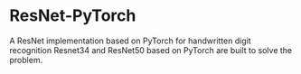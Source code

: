 # ResNet-PyTorch
A ResNet implementation based on PyTorch for handwritten digit recognition
Resnet34 and ResNet50 based on PyTorch are built to solve the problem.

